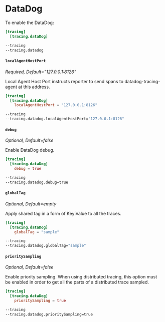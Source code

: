 # DataDog

To enable the DataDog:

```toml tab="File"
[tracing]
  [tracing.dataDog]
```

```bash tab="CLI"
--tracing
--tracing.datadog
```

#### `localAgentHostPort`

_Required, Default="127.0.0.1:8126"_

Local Agent Host Port instructs reporter to send spans to datadog-tracing-agent at this address.

```toml tab="File"
[tracing]
  [tracing.dataDog]
    localAgentHostPort = "127.0.0.1:8126"
```

```bash tab="CLI"
--tracing
--tracing.datadog.localAgentHostPort="127.0.0.1:8126"
```

#### `debug`

_Optional, Default=false_

Enable DataDog debug.

```toml tab="File"
[tracing]
  [tracing.dataDog]
    debug = true
```

```bash tab="CLI"
--tracing
--tracing.datadog.debug=true
```

#### `globalTag`

_Optional, Default=empty_

Apply shared tag in a form of Key:Value to all the traces.

```toml tab="File"
[tracing]
  [tracing.dataDog]
    globalTag = "sample"
```

```bash tab="CLI"
--tracing
--tracing.datadog.globalTag="sample"
```

#### `prioritySampling`

_Optional, Default=false_

Enable priority sampling. When using distributed tracing,
this option must be enabled in order to get all the parts of a distributed trace sampled.

```toml tab="File"
[tracing]
  [tracing.dataDog]
    prioritySampling = true
```

```bash tab="CLI"
--tracing
--tracing.datadog.prioritySampling=true
```
